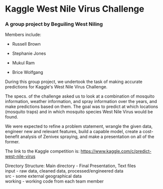 # Kaggle West Nile Virus Challenge
### A group project by Beguiling West Niling

Members include:

* Russell Brown

* Stephanie Jones

* Mukul Ram

* Brice Wolfgang

During this group project, we undertook the task of making accurate predictions for Kaggle's West Nile Virus Challenge.

The specs. of the challenge asked us to look at a combination of mosquito information, weather information, and spray information over the years, and make predictions based on them. The goal was to predict at which locations (mosquito traps) and in which mosquito species West Nile Virus would be found.

We were expected to refine a problem statement, wrangle the given data, engineer new and relevant features, build a capable model, create a cost-benefit analysis of Zenivex spraying, and make a presentation on all of the former.

The link to the Kaggle competition is:
https://www.kaggle.com/c/predict-west-nile-virus

Directory Structure:
Main directory - Final Presentation, Text files<br>
input - raw data, cleaned data, processed/engineered data<br>
src - some external geographical data<br>
working - working code from each team member<br>

